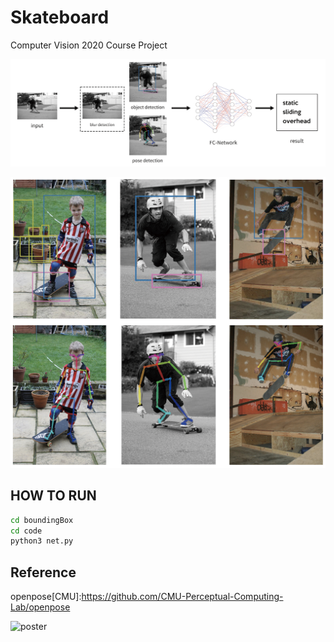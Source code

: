 # Skateboard
Computer Vision 2020 Course Project

![Pipeline](./doc/Pipeline.png)

![Detection](./doc/detection.png)


## HOW TO RUN

```sh
cd boundingBox
cd code
python3 net.py
```

## Reference

openpose[CMU]:https://github.com/CMU-Perceptual-Computing-Lab/openpose

![poster](./poster.jpg)
